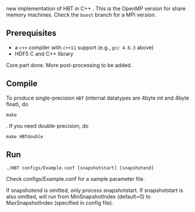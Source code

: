 new implementation of HBT in C++ . This is the OpenMP version for share memory machines. Check the `boost` branch for a MPI version.

## Prerequisites

- a `c++` compiler with `c++11` support (e.g., `gcc 4.6.3` above)
- HDF5 C and C++ library

Core part done. More post-processing to be added.

## Compile
To produce single-precision `HBT` (internal datatypes are 4byte int and 4byte float), do

	make

. If you need double-precision, do

    make HBTdouble
 
## Run
 
    ./HBT configs/Example.conf [snapshotstart] [snapshotend]

Check configs/Example.conf for a sample parameter file.

If snapshotend is omitted, only process snapshotstart. If snapshotstart is also omitted, will run from MinSnapshotIndex (default=0) to MaxSnapshotIndex (specified in config file).